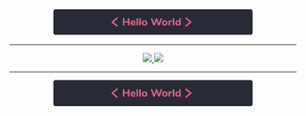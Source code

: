 <div align="center">
  <img src="./hello-world.svg" alt="Hello World" width="350px">
</div>

---

<div align="center">
  <a href="https://github.com/LiajuX">
  <img height="180em" src="https://github-readme-stats.vercel.app/api?username=LiajuX&show_icons=true&theme=dracula&include_all_commits=true&count_private=true"/>
  <img height="180em" src="https://github-readme-stats.vercel.app/api/top-langs/?username=LiajuX&layout=compact&langs_count=8&theme=dracula"/>
</div>

---
<div align="center">
  <img src="./hello-world.svg" alt="Hello World" width="350px">
</div>
  
